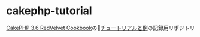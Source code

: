 # cakephp-tutorial

[CakePHP 3.6 RedVelvet Cookbook](https://book.cakephp.org/3.0/ja/contents.html)の[チュートリアルと例](https://book.cakephp.org/3.0/ja/tutorials-and-examples.html)の記録用リポジトリ